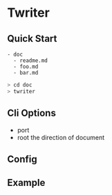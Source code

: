 # Twriter

## Quick Start

```
- doc
  - readme.md
  - foo.md
  - bar.md
```

```bash
> cd doc
> twriter
```

## Cli Options

- port 
- root  the direction of document

## Config

## Example